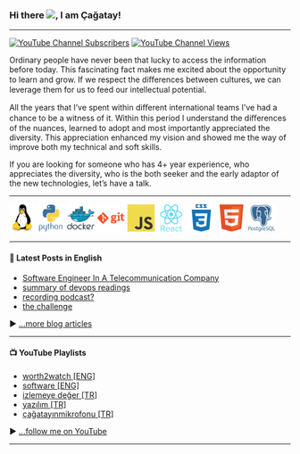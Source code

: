### Hi there <img src="https://raw.githubusercontent.com/MartinHeinz/MartinHeinz/master/wave.gif" width="30px">, I am Çağatay!

---

[![YouTube Channel Subscribers](https://img.shields.io/youtube/channel/subscribers/UCS6xw1ilatdmC7M4SKWtr1w?style=social)](https://www.youtube.com/channel/UCS6xw1ilatdmC7M4SKWtr1w?sub_confirmation=1) [![YouTube Channel Views](https://img.shields.io/youtube/channel/views/UCS6xw1ilatdmC7M4SKWtr1w?style=social)](https://www.youtube.com/channel/UCS6xw1ilatdmC7M4SKWtr1w?sub_confirmation=1)

Ordinary people have never been that lucky to access the information before today. This fascinating fact makes me excited about the opportunity to learn and grow. If we respect the diﬀerences between cultures, we can leverage them for us to feed our intellectual potential. 

All the years that I’ve spent within diﬀerent international teams I’ve had a chance to be a witness of it. Within this period I understand the diﬀerences of the nuances, learned to adopt and most importantly appreciated the diversity. This appreciation enhanced my vision and showed me the way of improve both my technical and soft skills. 

If you are looking for someone who has 4+ year experience, who appreciates the diversity, who is the both seeker and the early adaptor of the new technologies, let’s have a talk.

---

<img src="https://github.com/devicons/devicon/blob/master/icons/linux/linux-original.svg" alt="Python" width="45" height="50"/> <img src="https://github.com/devicons/devicon/blob/master/icons/python/python-original-wordmark.svg" alt="Python" width="50" height="50"/> <img src="https://github.com/devicons/devicon/blob/master/icons/docker/docker-original-wordmark.svg" alt="Python" width="50" height="50"/> <img src="https://github.com/devicons/devicon/blob/master/icons/git/git-plain-wordmark.svg" alt="Git" width="50" height="50"/> <img src="https://github.com/devicons/devicon/blob/master/icons/javascript/javascript-original.svg" alt="JavaScript" width="50" height="50"/> <img src="https://github.com/devicons/devicon/blob/master/icons/react/react-original-wordmark.svg" alt="JavaScript" width="50" height="50"/> 
<img src="https://github.com/devicons/devicon/blob/master/icons/css3/css3-plain-wordmark.svg" alt="CSS" width="50" height="50"/> <img src="https://github.com/devicons/devicon/blob/master/icons/html5/html5-original.svg" alt="HTML" width="50" height="50"/>
<img src="https://github.com/devicons/devicon/blob/master/icons/postgresql/postgresql-plain-wordmark.svg" alt="PostgreSQL" width="50" height="50"/>

---

#### 📘 Latest Posts in English

<!-- BLOG-POST-LIST:START -->
- [Software Engineer In A Telecommunication Company](https://medium.com/@cagta/software-engineer-within-a-telecommunication-company-7af992e2c68b)
- [summary of devops readings](https://cagataytanyildiz.com/2021/01/03/summary-of-devops-readings.html)
- [recording podcast?](https://cagataytanyildiz.com/2020/09/06/recording-podcast.html)
- [the challenge](https://cagataytanyildiz.com/2020/07/03/the-challenge.html)
<!-- BLOG-POST-LIST:END -->

▶ [...more blog articles](https://cagataytanyildiz.com/)

---

#### 📺 YouTube Playlists

<!-- YOUTUBE-VIDEOS-LIST:START -->
- [worth2watch [ENG]](https://www.youtube.com/watch?v=YQOrqAKKcUQ&list=PLTmfDkA8k73zxu9_7pGevL6OSpMg21Q8U)
- [software [ENG]](https://www.youtube.com/watch?v=Ns__YpRneBA&list=PLTmfDkA8k73yOWuLROLvtYOI1ipj4PNi8)
- [izlemeye değer [TR]](https://www.youtube.com/watch?v=g3HKiZ7Tb8s&list=PLTmfDkA8k73wZc8khMmmTsvSGBlAJ_SuV)
- [yazılım [TR]](https://www.youtube.com/watch?v=ft1GrskUIlM&list=PLTmfDkA8k73wKzl4GnHOlTlaCPVDGsqdV)
- [çağatayınmikrofonu [TR]](https://www.youtube.com/watch?v=zd-wHKcDb-w&list=PLTmfDkA8k73wKeBY-8JfKGwQ2YXu97_jy)
<!-- YOUTUBE-VIDEOS-LIST:END -->


▶ [...follow me on YouTube](https://www.youtube.com/channel/UCS6xw1ilatdmC7M4SKWtr1w?sub_confirmation=1)

---

